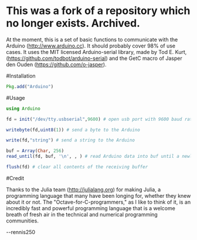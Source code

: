 # This was a fork of a repository which no longer exists. Archived.

At the moment, this is a set of basic functions to communicate with the Arduino
(http://www.arduino.cc). It should probably cover 98% of use cases. It uses the
MIT licensed Arduino-serial library, made by Tod E. Kurt,
(https://github.com/todbot/arduino-serial) and the
GetC macro of Jasper den Ouden (https://github.com/o-jasper).

#Installation

```julia
Pkg.add("Arduino")
```

#Usage

```julia
using Arduino

fd = init("/dev/tty.usbserial",9600) # open usb port with 9600 baud rate and get back FD to communicate with Arduino on

writebyte(fd,uint8(1)) # send a byte to the Arduino

write(fd,"string") # send a string to the Arduino

buf = Array(Char, 256)
read_until(fd, buf, '\n', , ) # read Arduino data into buf until a newline char is reached

flush(fd) # clear all contents of the receiving buffer
```

#Credit

Thanks to the Julia team (http://julialang.org) for making Julia, a programming
language that many have been longing for, whether they knew about it or not.
The "Octave-for-C-programmers," as I like to think of it, is an incredibly fast
and powerful programming language that is a welcome breath of fresh air in the
technical and numerical programming communities.

--rennis250
